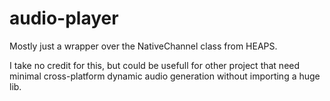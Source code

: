 # audio-player

Mostly just a wrapper over the NativeChannel class from HEAPS.

I take no credit for this, but could be usefull for other project that need minimal cross-platform dynamic audio generation without importing a huge lib.